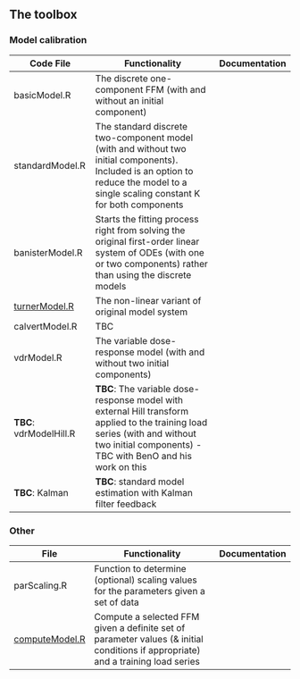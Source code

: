## The toolbox

### Model calibration

| Code File              | Functionality                                                                                                                                                                                    | Documentation |
|-------------------|--------------------------------------------------------------------------------------------------------------------------------------------------------------------------------------------------|---------------|
| basicModel.R      | The discrete one-component FFM (with and without an initial component)                                                                                                                   |               |
| standardModel.R   | The standard discrete two-component model (with and without two initial components). Included is an option to reduce the model to a single scaling constant K for both components                                                                                                           |               |
| banisterModel.R   | Starts the fitting process right from solving the original first-order linear system of ODEs (with one or two components) rather than using the discrete models |               |
| [turnerModel.R](https://github.com/bsh2/Fitness-Fatigue-Models/blob/main/functions/turnerModel.R)     | The non-linear variant of original model system                |               |
| calvertModel.R    | TBC                                                                                                                                                                                              |               |
| vdrModel.R        | The variable dose-response model (with and without two initial components)                                                                                                            |               |
| **TBC**: vdrModelHill.R    | **TBC**: The variable dose-response model with external Hill transform applied to the training load series (with and without two initial components) - TBC with BenO and his work on this                                           |               |
| **TBC**: Kalman   | **TBC**: standard model estimation with Kalman filter feedback                                                                                                                                   |               |

### Other

| File        | Functionality   | Documentation   |
|-------------------|-----------------|-----------|
| parScaling.R      | Function to determine (optional) scaling values for the parameters given a set of data                                                                                                           |               |
| [computeModel.R](https://github.com/bsh2/Fitness-Fatigue-Models/blob/main/functions/computeModels.R)    | Compute a selected FFM given a definite set of parameter values (& initial conditions if appropriate) and a training load series                                                                   |               |
